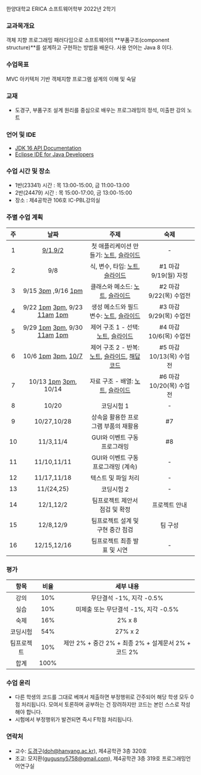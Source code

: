 한양대학교 ERICA 소프트웨어학부 2022년 2학기

### 교과목개요

객체 지향 프로그래밍 패러다임으로 소프트웨어의 **부품구조(component structure)**를 설계하고 구현하는 방법을 배운다.
사용 언어는 Java 8 이다.

### 수업목표

MVC 아키텍처 기반 객체지향 프로그램 설계의 이해 및 숙달

### 교재
- 도경구, 부품구조 설계 원리를 중심으로 배우는 프로그래밍의 정석, 미출판 강의 노트

### 언어 및 IDE
- [JDK 16 API Documentation](https://docs.oracle.com/en/java/javase/16/docs/api/index.html)
- [Eclipse IDE for Java Developers](https://www.eclipse.org/downloads/)

### 수업 시간 및 장소

- 1반(23341) 시간 : 목 13:00-15:00, 금 11:00-13:00
- 2반(24479) 시간 : 목 15:00-17:00, 금 13:00-15:00
- 장소 : 제4공학관 106호 IC-PBL강의실

### 주별 수업 계획

| 주 | 날짜 | 주제 | 숙제 |
|:----:|:-----:|:-----:|:-----:|
|  1 | [9/1,9/2](https://youtu.be/EzYXY1wI3qQ) | 첫 애플리케이션 만들기: [노트](notes01.md), [슬라이드](slide01.pdf) | - |
|  2 | 9/8 | 식, 변수, 타입: [노트](notes02.md), [슬라이드](slide02.pdf) | #1 마감 9/19(월) 자정|
|  3 | 9/15 [3pm](https://youtu.be/bnLpb6BzvXk) ,9/16 [1pm](https://youtu.be/PM9iABnuCLw) | 클래스와 메소드: [노트](notes03.md), [슬라이드](slide03.pdf) | #2 마감 9/22(목) 수업전 |
|  4 | 9/22 [1pm](https://youtu.be/OwUOWd3ewTI) [3pm](https://youtu.be/wo_gRLLBxJ0), 9/23 [11am](https://youtu.be/oelk6Yyo3uM) [1pm](https://youtu.be/Qai4637GnVI) | 생성 메소드와 필드 변수: [노트](notes04.md), [슬라이드](slide04.pdf) |  #3 마감 9/29(목) 수업전 |
|  5 | 9/29 [1pm](https://youtu.be/9UvCQokyw6w) [3pm](https://youtu.be/ZnMOUiy6jt0), 9/30 [11am](https://youtu.be/zjCAcffVPV4) [1pm](https://youtu.be/w7L1tTK4GaU) | 제어 구조 1 - 선택: [노트](notes05.md), [슬라이드](slide05.pdf) |  #4 마감 10/6(목) 수업전 |
|  6 | 10/6 [1pm](https://youtu.be/qWywxvVs2UE) [3pm](https://youtu.be/kL6ATEcXjCY), [10/7](https://youtu.be/CmbXoruK71Q) | 제어 구조 2 - 반복: [노트](notes06.md), [슬라이드](slide06.pdf), [해답코드](notes06sol.md) |  #5 마감 10/13(목) 수업전 |
|  7 | 10/13 [1pm](https://youtu.be/pVCSm03JBMw) [3pm](https://youtu.be/HIN5df3llwo), 10/14 | 자료 구조 - 배열: [노트](notes07.md), [슬라이드](slide07.pdf) | #6 마감 10/20(목) 수업전 |
|  8 | 10/20 | 코딩시험 1 | - |
|  9 | 10/27,10/28 | 상속을 활용한 프로그램 부품의 재활용 |  #7  |
| 10 | 11/3,11/4 | GUI와 이벤트 구동 프로그래밍 | #8 |
| 11 | 11/10,11/11 | GUI와 이벤트 구동 프로그래밍 (계속) | - |
| 12 | 11/17,11/18 | 텍스트 및 파일 처리 | - |
| 13 | 11/{24,25} | 코딩시험 2 | - |
| 14 | 12/1,12/2 | 팀프로젝트 제안서 점검 및 확정 | 프로젝트 안내 |
| 15 | 12/8,12/9 | 팀프로젝트 설계 및 구현 중간 점검 | 팀 구성 |
| 16 | 12/15,12/16 | 팀프로젝트 최종 발표 및 시연 | - |

### 평가

| 항목 | 비율 | 세부 내용 |
|:---:|:---:|:---:|
| 강의 | 10% | 무단결석 -1%, 지각 -0.5% |
| 실습 | 10% | 미제출 또는 무단결석 -1%, 지각 -0.5% |
| 숙제 | 16% | 2% x 8 |
| 코딩시험 | 54% | 27% x 2 |
| 팀프로젝트 | 10% | 제안 2% + 중간 2% + 최종 2% + 설계문서 2% + 코드 2% |
| 합계 | 100% |  |

### 수업 윤리

- 다른 학생의 코드를 그대로 베껴서 제출하면 부정행위로 간주되어 해당 학생 모두 0점 처리됩니다. 모여서 토론하며 공부하는 건 장려하지만 코드는 본인 스스로 작성해야 합니다.
- 시험에서 부정행위가 발견되면 즉시 F학점 처리됩니다.

### 연락처

- 교수: [도경구](http://doggzone.github.io/home)(doh@hanyang.ac.kr), 제4공학관 3층 320호
- 조교: 모지환(gugusny5758@gmail.com), 제4공학관 3층 319호 프로그래밍언어연구실

